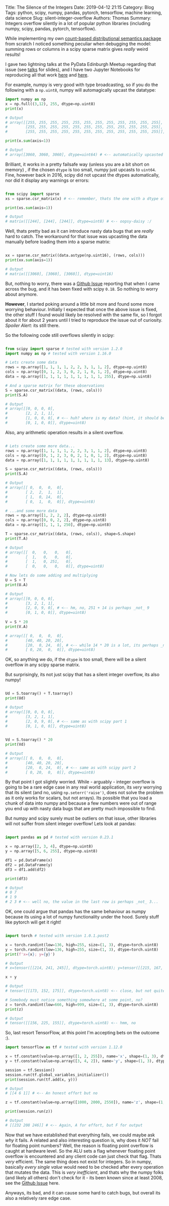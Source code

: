 Title: The Silence of the Integers
Date: 2019-04-12 21:15
Category: Blog
Tags: python, scipy, numpy, pandas, pytorch, tensorflow, machine learning, data science
Slug: silent-integer-overflow
Authors: Thomas
Summary: Integers overflow silently in a lot of popular python libraries (including numpy, scipy, pandas, pytorch, tensorflow).

While implementing my own <a href="https://github.com/tttthomasssss/wort/tree/dev_v0.2.0" target="_blank">count-based distributional semantics package</a> from scratch I noticed something peculiar when debugging the model: summing rows or columns in a scipy sparse matrix gives _really_ weird results!

I gave two lightning talks at the PyData Edinburgh Meetup regarding that issue (see [talks](../pages/talks) for slides), and I have two Jupyter Notebooks for reproducing all that work <a href="{static}/notebooks/silent_integer_overflow.ipynb" download>here</a> and <a href="{static}/notebooks/silence_of_the_integers.ipynb" download>here</a>.

For example, numpy is very good with type broadcasting, so if you do the following with a `np.uint8`, numpy will automagically upcast the datatype:

```python
import numpy as np
x = np.full((3,12), 255, dtype=np.uint8)
print(x)

# Output
# array([[255, 255, 255, 255, 255, 255, 255, 255, 255, 255, 255, 255],
#        [255, 255, 255, 255, 255, 255, 255, 255, 255, 255, 255, 255],
#        [255, 255, 255, 255, 255, 255, 255, 255, 255, 255, 255, 255]], dtype=uint8) # <-- small dtype

print(x.sum(axis=1))

# Output
# array([3060, 3060, 3060], dtype=uint64) # <-- automatically upcasted dtype

```

Brilliant, it works in a pretty failsafe way (unless you are a bit short on memory) , if the chosen `dtype` is too small, numpy just upcasts to `uint64`. Fine, however back in 2016, scipy did not upcast the dtypes automatically, nor did it display any warnings or errors:

```python

from scipy import sparse
xs = sparse.csr_matrix(x) # <-- remember, thats the one with a dtype of np.uint8, with all elments of value 255

print(xs.sum(axis=1))

# Output 
# matrix([[244], [244], [244]], dtype=uint8) # <-- oopsy-daisy :/

```

Well, thats pretty bad as it can introduce nasty data bugs that are _really_ hard to catch. The workaround for that issue was upcasting the data manually before loading them into a sparse matrix:

```python

xx = sparse.csr_matrix((data.astype(np.uint16), (rows, cols)))
print(xx.sum(axis=1))

# Output
# matrix([[3060], [3060], [3060]], dtype=uint16)

```

But, nothing to worry, there was a <a href="https://github.com/scipy/scipy/issues/2534" target="_blank">Github Issue</a> reporting that when I came across the bug, and it has been fixed with scipy `0.18`. So nothing to worry about anymore.

**However**, I started poking around a little bit more and found some more worrying behaviour. Initially I expected that once the above issue is fixed, the other stuff I found would likely be resolved with the same fix, so I forgot about it for about 2 years until I tried to reproduce the issue out of curiosity. _Spoiler Alert:_ its still there.

So the following code still overflows silently in scipy:

```python

from scipy import sparse # tested with version 1.2.0
import numpy as np # tested with version 1.16.0

# Lets create some data
rows = np.array([1, 1, 1, 1, 2, 2, 3, 1, 1, 2], dtype=np.uint8)
cols = np.array([0, 1, 2, 3, 0, 2, 1, 0, 1, 2], dtype=np.uint8)
data = np.array([1, 1, 1, 1, 1, 1, 1, 1, 1, 255], dtype=np.uint8)

# And a sparse matrix for these observations
S = sparse.csr_matrix((data, (rows, cols)))
print(S.A)

# Output
# array([[0, 0, 0, 0],
#        [2, 2, 1, 1],
#        [1, 0, 0, 0], # <-- huh? where is my data? (hint, it should be at 2/2)
#        [0, 1, 0, 0]], dtype=uint8)
```

Also, any arithmetic operation results in a silent overflow.

```python

# Lets create some more data...
rows = np.array([1, 1, 1, 1, 2, 2, 3, 1, 1, 2], dtype=np.uint8)
cols = np.array([0, 1, 2, 3, 0, 2, 1, 0, 1, 2], dtype=np.uint8)
data = np.array([1, 1, 1, 1, 1, 1, 1, 1, 1, 13], dtype=np.uint8)

S = sparse.csr_matrix((data, (rows, cols)))
print(S.A)

# Output
# array([[ 0,  0,  0,  0],
#        [ 2,  2,  1,  1],
#        [ 1,  0, 14,  0],
#        [ 0,  1,  0,  0]], dtype=uint8)

# ...and some more data
rows = np.array([1, 2, 2, 2], dtype=np.uint8)
cols = np.array([0, 0, 2, 2], dtype=np.uint8)
data = np.array([1, 1, 1, 250], dtype=np.uint8)

T = sparse.csr_matrix((data, (rows, cols)), shape=S.shape)
print(T.A)

# Output
# array([[  0,   0,   0,   0],
#        [  1,   0,   0,   0],
#        [  1,   0, 251,   0],
#        [  0,   0,   0,   0]], dtype=uint8)

# Now lets do some adding and multiplying
U = S + T
print(U.A)

# Output
# array([[0, 0, 0, 0],
#        [3, 2, 1, 1],
#        [2, 0, 9, 0], # <-- hm, no, 251 + 14 is perhaps _not_ 9
#        [0, 1, 0, 0]], dtype=uint8) 
       
V = S * 20
print(V.A)

# array([[ 0,  0,  0,  0],
#        [40, 40, 20, 20],
#        [20,  0, 24,  0], # <-- while 14 * 20 is a lot, its perhaps _not_ 24
#        [ 0, 20,  0,  0]], dtype=uint8)

```

OK, so anything we do, if the `dtype` is too small, there will be a silent overflow in any scipy sparse matrix.

But surprisingly, its not just scipy that has a silent integer overflow, its also numpy!

```python

Ud = S.toarray() + T.toarray()
print(Ud)

# Output
# array([[0, 0, 0, 0],
#        [3, 2, 1, 1],
#        [2, 0, 9, 0], # <-- same as with scipy part 1
#        [0, 1, 0, 0]], dtype=uint8)
       

Vd = S.toarray() * 20
print(Vd)

# Output
# array([[ 0,  0,  0,  0],
#        [40, 40, 20, 20],
#        [20,  0, 24,  0], # <-- same as with scipy part 2
#        [ 0, 20,  0,  0]], dtype=uint8)

```

By that point I got slightly worried. While - arguably - integer overflow is going to be a rare edge case in any real world application, its _very_ worrying that its silent (and no, using `np.seterr('raise')`, does not solve the problem as it only works for scalars, but not arrays). Its possible that you load a chunk of data into numpy and because a few numbers were out of range you end up with nasty data bugs that are pretty much impossible to find.

But numpy and scipy surely must be outliers on that issue, other libraries will not suffer from silent integer overflow! Lets look at pandas:

```python

import pandas as pd # tested with version 0.23.1

x = np.array([2, 3, 4], dtype=np.uint8)
y = np.array([5, 6, 255], dtype=np.uint8)

df1 = pd.DataFrame(x)
df2 = pd.DataFrame(y)
df3 = df1.add(df2)

print(df3)

# Output
# 0	7
# 1	9
# 2	3 # <-- well no, the value in the last row is perhaps _not_ 3...

```

OK, one could argue that pandas has the same behaviour as numpy because its using a lot of numpy functionality under the hood. Surely stuff like pytorch will get it right!

```python

import torch # tested with version 1.0.1.post2

x = torch.randint(low=136, high=255, size=(1, 3), dtype=torch.uint8)
y = torch.randint(low=136, high=255, size=(1, 3), dtype=torch.uint8)
print(f'x={x}; y={y}')

# Output
# x=tensor([[214, 241, 245]], dtype=torch.uint8); y=tensor([[215, 167, 186]], dtype=torch.uint8)

x + y

# Output
# tensor([[173, 152, 175]], dtype=torch.uint8) <-- close, but not quite

# Somebody must notice something somewhere at some point, no?
z = torch.randint(low=666, high=999, size=(1, 3), dtype=torch.uint8) 
print(z)

# Output
# tensor([[156, 225, 155]], dtype=torch.uint8) <-- hmm, no
```

So, last resort TensorFlow, at this point I'm accepting bets on the outcome :).

```python
import tensorflow as tf # tested with version 1.12.0

x = tf.constant(value=np.array([1, 2, 255]), name='x', shape=(1, 3), dtype=tf.uint8)
y = tf.constant(value=np.array([3, 4, 2]), name='y', shape=(1, 3), dtype=tf.uint8)

session = tf.Session()
session.run(tf.global_variables_initializer())
print(session.run(tf.add(x, y)))

# Output
# [[4 6 1]] # <-- An honest effort but no

z = tf.constant(value=np.array([1000, 2000, 2550]), name='z', shape=(1, 3), dtype=tf.uint8)

print(session.run(z))

# Output
# [[232 208 246]] # <-- Again, A for effort, but F for output 

```

Now that we have established that everything fails, we could maybe ask _why_ it fails. A related and also interesting question is, why does it _NOT_ fail for floating point numbers? Well, the reason is floating point overflow is caught at hardware level. So the ALU sets a flag whenever floating point overflow is encountered and any client code can just check that flag. Thats _very_ efficient. The same thing does not exist for integers. So in numpy, basically _every single value_ would need to be checked after every operation that mutates the data. This is _very inefficient_, and thats why the numpy folks (and likely all others) don't check for it - its been known since at least 2008, see the <a href="https://github.com/numpy/numpy/issues/593">Github Issue</a> here. 

Anyways, its bad, and it can cause some hard to catch bugs, but overall its also a relatively rare edge case.